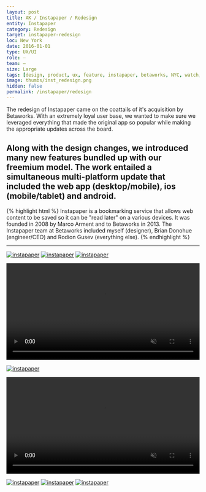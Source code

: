 ```yaml
---
layout: post
title: AK / Instapaper / Redesign
entity: Instapaper
category: Redesign
target: instapaper-redesign
loc: New York
date: 2016-01-01
type: UX/UI
role: –
team: –
size: Large
tags: [design, product, ux, feature, instapaper, betaworks, NYC, watch, apple, redesign, bookmark]
image: thumbs/inst_redesign.png
hidden: false
permalink: /instapaper/redesign
---
```


<div class="bg_color_none">
<div class="large_words">
The redesign of Instapaper came on the coattails of it's acquisition by Betaworks. With an extremely loyal user base, we wanted to make sure we leveraged everything that made the original app so popular while making the appropriate updates across the board.
</div>
</div>

## Along with the design changes, we introduced many new features bundled up with our freemium model. The work entailed a simultaneous multi-platform update that included the web app (desktop/mobile), ios (mobile/tablet) and&nbsp;android.

{% highlight html %}
Instapaper is a bookmarking service that allows web content to be saved so it can be "read later" on a various devices. It was founded in 2008 by Marco Arment and to Betaworks in 2013. The Instapaper team at Betaworks included myself (designer), Brian Donohue (engineer/CEO) and Rodion Gusev (everything else). 
{% endhighlight %}

---




<a href="{{site.baseurl}}/images/projects/Instapaper_redesign/001.jpg" target="_blank">
<img src="{{site.baseurl}}/images/projects/Instapaper_redesign/001.jpg" alt="instapaper"></a>

<!-- [![instapaper]({{ site.baseurl }}/images/projects/Instapaper_redesign/002.png)]({{ site.baseurl }}/images/projects/Instapaper_redesign/002.png){:target="_blank"} -->

<a href="{{site.baseurl}}/images/projects/Instapaper_redesign/003.jpg" target="_blank">
<img src="{{site.baseurl}}/images/projects/Instapaper_redesign/003.jpg" alt="instapaper"></a>


<a href="{{site.baseurl}}/images/projects/Instapaper_redesign/005.png" target="_blank">
<img src="{{site.baseurl}}/images/projects/Instapaper_redesign/005.png" alt="instapaper"></a>

<p style="display: block">
	<video width="100%" height="auto" controls autoplay muted style="display: block">
		<source src="{{ site.baseurl }}/images/projects/Instapaper_redesign/notes.mp4" type="video/mp4">
	</video>
</p>

<a href="{{site.baseurl}}/images/projects/Instapaper_redesign/004.png" target="_blank">
<img src="{{site.baseurl}}/images/projects/Instapaper_redesign/004.png" alt="instapaper"></a>

<p>
	<video width="100%" height="auto" controls autoplay muted style="display: block">
		<source src="{{ site.baseurl }}/images/projects/Instapaper_redesign/speed.mp4" type="video/mp4">
	</video>
</p>



<a href="{{site.baseurl}}/images/projects/Instapaper_redesign/006.png" target="_blank">
<img src="{{site.baseurl}}/images/projects/Instapaper_redesign/006.png" alt="instapaper"></a>


<a href="{{site.baseurl}}/images/projects/Instapaper_redesign/007.png" target="_blank">
<img src="{{site.baseurl}}/images/projects/Instapaper_redesign/007.png" alt="instapaper"></a>


<a href="{{site.baseurl}}/images/projects/Instapaper_redesign/008.jpg" target="_blank">
<img src="{{site.baseurl}}/images/projects/Instapaper_redesign/008.jpg" alt="instapaper"></a>




